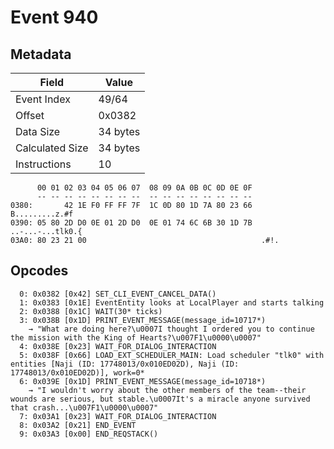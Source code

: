 # Event 940

## Metadata

| Field           | Value    |
|-----------------|----------|
| Event Index     | 49/64    |
| Offset          | 0x0382   |
| Data Size       | 34 bytes |
| Calculated Size | 34 bytes |
| Instructions    | 10       |

```
      00 01 02 03 04 05 06 07  08 09 0A 0B 0C 0D 0E 0F
      -- -- -- -- -- -- -- --  -- -- -- -- -- -- -- --
0380:       42 1E F0 FF FF 7F  1C 0D 80 1D 7A 80 23 66    B.........z.#f
0390: 05 80 2D D0 0E 01 2D D0  0E 01 74 6C 6B 30 1D 7B  ..-...-...tlk0.{
03A0: 80 23 21 00                                       .#!.            
```

## Opcodes

```
  0: 0x0382 [0x42] SET_CLI_EVENT_CANCEL_DATA()
  1: 0x0383 [0x1E] EventEntity looks at LocalPlayer and starts talking
  2: 0x0388 [0x1C] WAIT(30* ticks)
  3: 0x038B [0x1D] PRINT_EVENT_MESSAGE(message_id=10717*)
    → "What are doing here?\u0007I thought I ordered you to continue the mission with the King of Hearts?\u007F1\u0000\u0007"
  4: 0x038E [0x23] WAIT_FOR_DIALOG_INTERACTION
  5: 0x038F [0x66] LOAD_EXT_SCHEDULER_MAIN: Load scheduler "tlk0" with entities [Naji (ID: 17748013/0x010ED02D), Naji (ID: 17748013/0x010ED02D)], work=0*
  6: 0x039E [0x1D] PRINT_EVENT_MESSAGE(message_id=10718*)
    → "I wouldn't worry about the other members of the team--their wounds are serious, but stable.\u0007It's a miracle anyone survived that crash...\u007F1\u0000\u0007"
  7: 0x03A1 [0x23] WAIT_FOR_DIALOG_INTERACTION
  8: 0x03A2 [0x21] END_EVENT
  9: 0x03A3 [0x00] END_REQSTACK()
```
